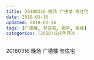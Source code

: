 ```yaml
---
title: 20180316 晚场 广德楼 夸住宅
date: 2018-03-16
updated: 2018-03-16
tags: [广德楼, 夸住宅, 相声, 高峰]
categories: (2018)戊戌年场次 
---
```

20180316 晚场 广德楼 夸住宅

